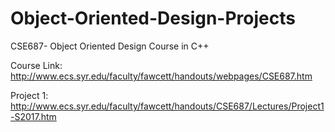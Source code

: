# Object-Oriented-Design-Projects
CSE687- Object Oriented Design Course in C++

Course Link: 
            http://www.ecs.syr.edu/faculty/fawcett/handouts/webpages/CSE687.htm

Project 1: 
            http://www.ecs.syr.edu/faculty/fawcett/handouts/CSE687/Lectures/Project1-S2017.htm
